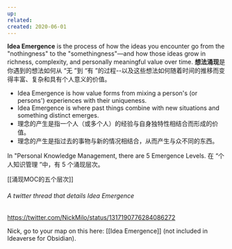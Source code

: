 ```yaml
---
up: 
related: 
created: 2020-06-01
---
```

 **Idea Emergence** is the process of how the ideas you encounter go from the "nothingness" to the "somethingness"—and how those ideas grow in richness, complexity, and personally meaningful value over time.
  **想法涌现**是你遇到的想法如何从 “无 ”到 “有 ”的过程--以及这些想法如何随着时间的推移而变得丰富、复杂和具有个人意义的价值。

- Idea Emergence is how value forms from mixing a person's (or persons') experiences with their uniqueness. 
- Idea Emergence is where past things combine with new situations and something distinct emerges.
- 理念的产生是指一个人（或多个人）的经验与自身独特性相结合而形成的价值。
- 理念的产生是指过去的事物与新的情况相结合，从而产生与众不同的东西。


In "Personal Knowledge Management, there are 5 Emergence Levels.
在 “个人知识管理 ”中，有 5 个涌现层次。

[[涌现MOC的五个层次]]
###### A twitter thread that details Idea Emergence
https://twitter.com/NickMilo/status/1317190776284086272

Nick, go to your map on this here: [[Idea Emergence]] (not included in Ideaverse for Obsidian).